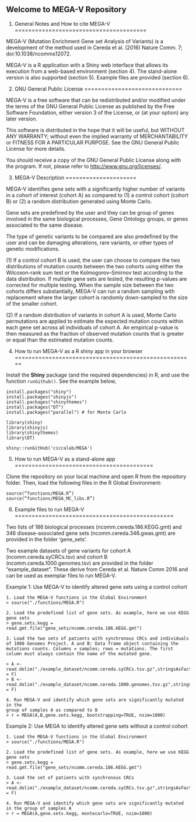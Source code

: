 Welcome to MEGA-V Repository
-------------------------------

1. General Notes and How to cite MEGA-V
=======================================

MEGA-V (Mutation Enrichment Gene set Analysis of Variants) is a development of the method used in Cereda et al. (2016) Nature Comm. 7; doi:10.1038/ncomms12072.

MEGA-V is a R application with a Shiny web interface that allows its execution from a web-based environment (section 4). The stand-alone version is also supported (section 5). Example files are provided (section 6).


2. GNU General Public License
=============================

MEGA-V is a free software that can be redistributed and/or modified under the terms of the GNU General Public License as published by the Free Software Foundation, either version 3 of the License, or (at your option) any later version.

This software is distributed in the hope that it will be useful, but WITHOUT ANY WARRANTY; without even the implied warranty of MERCHANTABILITY or FITNESS FOR A PARTICULAR PURPOSE.  See the GNU General Public License for more details.

You should receive a copy of the GNU General Public License along with the program. If not, please refer to <http://www.gnu.org/licenses/>.


3. MEGA-V Description
=====================

MEGA-V identifies gene sets with a significantly higher number of variants in a cohort of interest (cohort A) as compared to (1) a control cohort (cohort B) or (2) a random distribution generated using Monte Carlo.

Gene sets are predefined by the user and they can be group of genes involved in the same biological processes, Gene Ontology groups, or genes associated to the same disease. 

The type of genetic variants to be compared are also predefined by the user and can be damaging alterations, rare variants, or other types of genetic modifications.

(1) If a control cohort B is used, the user can choose to compare the two distributions of mutation counts between the two cohorts using either the Wilcoxon-rank sum test or the Kolmogorov–Smirnov test according to the data distribution. If multiple gene sets are tested, the resulting p-values are corrected for multiple testing. When the sample size between the two cohorts differs substantially, MEGA-V can run a random sampling with replacement where the larger cohort is randomly down-sampled to the size of the smaller cohort.

(2) If a random distribution of variants in cohort A is used, Monte Carlo permutations are applied to estimate the expected mutation counts within each gene set across all individuals of cohort A. An empirical p-value is then measured as the fraction of observed mutation counts that is greater or equal than the estimated mutation counts. 





4. How to run MEGA-V as a R shiny app in your browser
=====================================================

Install the **Shiny** package (and the required dependencies) in R, and use the function `runGithub()`. See the example below,
```
install.packages("shiny")
install.packages("shinyjs")
install.packages("shinythemes")
install.packages("DT")
install.packages("parallel") # for Monte Carlo

library(shiny)
library(shinyjs)
library(shinythemes)
library(DT)

shiny::runGitHub('ciccalab/MEGA')
```

5. How to run MEGA-V as a stand-alone app
=========================================

Clone the repository on your local machine and open R from the repository folder. Then, load the following files in the R Global Environment:

``` 
source(“functions/MEGA.R”)
source(“functions/MEGA_MC_libs.R”)
```




6. Example files to run MEGA-V
===============================================

Two lists of 186 biological processes (ncomm.cereda.186.KEGG.gmt) and 346 disease-associated gene sets (ncomm.cereda.346.gwas.gmt) are provided in the folder ‘gene_sets’.

Two example datasets of gene variants for cohort A (ncomm.cereda.syCRCs.tsv) and cohort B (ncomm.cereda.1000.genomes.tsv) are 
provided in the folder “example_dataset”. These derive from Cereda et al. Nature Comm 2016 and can be used as exemplar files to run MEGA-V. 

Example 1: Use MEGA-V to identify altered gene sets using a control cohort 
```
1. Load the MEGA-V functions in the Global Environment
> source("./functions/MEGA.R")

2. Load the predefined list of gene sets. As example, here we use KEGG gene sets
> gene.sets.kegg = read.gmt.file("gene_sets/ncomm.cereda.186.KEGG.gmt")

3. Load the two sets of patients with synchronous CRCs and individuals of 1000 Genomes Project. A and B: Data frame object containing the mutations counts. Columns = samples; rows = mutations. The first column must always contain the name of the mutated gene.

> A <- read.delim("./example_dataset/ncomm.cereda.syCRCs.tsv.gz",stringsAsFactors = F)
> B <- read.delim("./example_dataset/ncomm.cereda.1000.genomes.tsv.gz",stringsAsFactors = F)

4. Run MEGA-V and identify which gene sets are significantly mutated in the
group of samples A as compared to B
> r = MEGA(A,B,gene.sets.kegg, bootstrapping=TRUE, nsim=1000)
```

Example 2: Use MEGA to identify altered gene sets without a control cohort
```
1. Load the MEGA-V functions in the Global Environment
> source("./functions/MEGA.R")

2. Load the predefined list of gene sets. As example, here we use KEGG gene sets
> gene.sets.kegg = read.gmt.file("gene_sets/ncomm.cereda.186.KEGG.gmt")

3. Load the set of patients with synchronous CRCs 
> A <- read.delim("./example_dataset/ncomm.cereda.syCRCs.tsv.gz",stringsAsFactors = F)

4. Run MEGA-V and identify which gene sets are significantly mutated in the group of samples A 
> r = MEGA(A,gene.sets.kegg, montecarlo=TRUE, nsim=1000)
```
